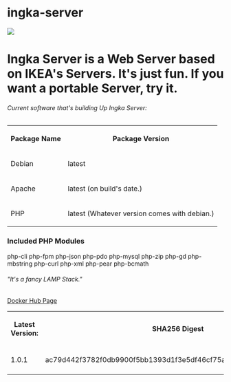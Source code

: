 # ingka-server
<img src="https://upload.wikimedia.org/wikipedia/commons/thumb/c/c5/Ikea_logo.svg/400px-Ikea_logo.svg.png"></img>
<h1>Ingka Server is a Web Server based on IKEA's Servers. It's just fun. If you want a portable Server, try it.</h1>
<h6>Current software that's building Up Ingka Server:</h6>
<center>
  <table>
  <tr>
  <th>
  <p>Package Name</p>
  </th>
  <th>
  <p>Package Version</p>
  </th>
  </tr>
  <tr>
  <td>
  <p>Debian</p>
  </td>
  <td>
  <p>latest</p>
  </td>
  </tr>
  <tr>
  <td>
  <p>Apache</p>
  </td>
  <td>
  <p>latest (on build's date.)</p>
  </td>
  </tr>
  <tr>
    <td>
      <p>PHP</p>
     </td>
    <td>
      <p>latest (Whatever version comes with debian.)</p>
    </td>
    </tr>
  </table>
</center>
<h3>Included PHP Modules</h3>
  <p>php-cli php-fpm php-json php-pdo php-mysql php-zip php-gd  php-mbstring php-curl php-xml php-pear php-bcmath</p>
<h6>"It's a fancy LAMP Stack."</h6>
<a href="https://hub.docker.com/r/kisskornel/ingka-server">Docker Hub Page</a>
<table>
  <tr>
    <th>
      <p>Latest Version:</p>
      </th>
    <th>
      <p>SHA256 Digest</p>
    </th>
      <th>
        <p>Pull Command</p>
      </th>
   </tr>
  <tr>
    <td>
      <p>1.0.1</p>
      </td>
    <td>
      <p>ac79d442f3782f0db9900f5bb1393d1f3e5df46cf75a6d2e892f8db920914c2d</p>
    </td>
    <td>
      docker pull kisskornel/ingka-server:1.0.0
     </td>
   </tr>
</table>
